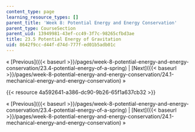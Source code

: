 ```yaml
---
content_type: page
learning_resource_types: []
parent_title: 'Week 8: Potential Energy and Energy Conservation'
parent_type: CourseSection
parent_uid: 13949981-43ef-cc49-3f7c-98265cfbd3ae
title: 23.5 Potential Energy of Gravitation
uid: 8642f9cc-d44f-d74d-777f-ed01b5adb01c
---
```


« [Previous]({{< baseurl >}}/pages/week-8-potential-energy-and-energy-conservation/23.4-potential-energy-of-a-spring) | [Next]({{< baseurl >}}/pages/week-8-potential-energy-and-energy-conservation/24.1-mechanical-energy-and-energy-conservation) »

{{< resource 4a592641-a386-dc90-9b26-65f1a637cb32 >}}

« [Previous]({{< baseurl >}}/pages/week-8-potential-energy-and-energy-conservation/23.4-potential-energy-of-a-spring) | [Next]({{< baseurl >}}/pages/week-8-potential-energy-and-energy-conservation/24.1-mechanical-energy-and-energy-conservation) »